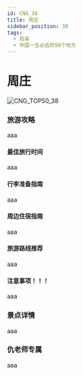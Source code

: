 ```yaml
---
id: CNG_38
title: 周庄
sidebar_position: 39
tags:
  - 拾柒
  - 中国一生必去的50个地方
---
```


# 周庄

![CNG\_TOP50\_38](https://github.com/AzraelQAQ/my-docusaurus-site/blob/master/img/love/CNG\_TOP50/38.png)

### 旅游攻略

aaa

#### 最佳旅行时间

aaa

#### 行李准备指南

aaa

#### 周边住宿指南

aaa

#### 旅游路线推荐

aaa

#### 注意事项！！！

aaa

### 景点详情

aaa

### 仇老师专属

aaa
